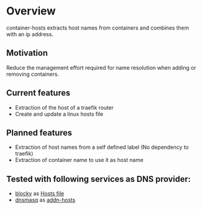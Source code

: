 # Overview
container-hosts extracts host names from containers and combines them with an ip address.

## Motivation
Reduce the management effort required for name resolution when adding or removing containers.

## Current features
- Extraction of the host of a traefik router
- Create and update a linux hosts file

## Planned features
- Extraction of host names from a self defined label (No dependency to traefik)
- Extraction of container name to use it as host name

## Tested with following services as DNS provider:
- [blocky](https://0xerr0r.github.io/blocky/) as [Hosts file](https://0xerr0r.github.io/blocky/configuration/#hosts-file)
- [dnsmasq](https://thekelleys.org.uk/dnsmasq/doc.html) as [addn-hosts](https://thekelleys.org.uk/dnsmasq/docs/dnsmasq-man.html)
